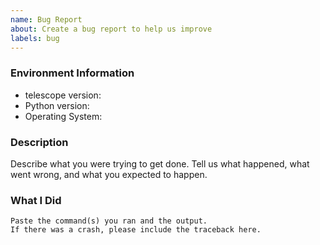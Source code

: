 ```yaml
---
name: Bug Report
about: Create a bug report to help us improve
labels: bug
---
```


<!-- Please search existing issues to avoid creating duplicates. -->

### Environment Information

-   telescope version:
-   Python version:
-   Operating System:

### Description

Describe what you were trying to get done.
Tell us what happened, what went wrong, and what you expected to happen.

### What I Did

```
Paste the command(s) you ran and the output.
If there was a crash, please include the traceback here.
```
